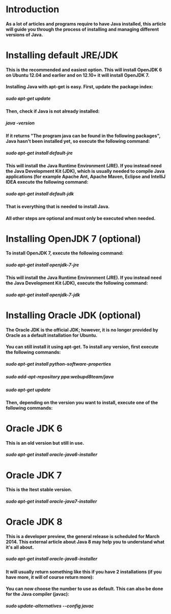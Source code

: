 # Introduction

#### As a lot of articles and programs require to have Java installed, this article will guide you through the process of installing and managing different versions of Java.
# Installing default JRE/JDK

#### This is the recommended and easiest option. This will install OpenJDK 6 on Ubuntu 12.04 and earlier and on 12.10+ it will install OpenJDK 7.

#### Installing Java with apt-get is easy. First, update the package index:

##### sudo apt-get update

#### Then, check if Java is not already installed:
##### java -version
#### If it returns "The program java can be found in the following packages", Java hasn't been installed yet, so execute the following command:
##### sudo apt-get install default-jre
#### This will install the Java Runtime Environment (JRE). If you instead need the Java Development Kit (JDK), which is usually needed to compile Java applications (for example Apache Ant, Apache Maven, Eclipse and IntelliJ IDEA execute the following command:
##### sudo apt-get install default-jdk
#### That is everything that is needed to install Java. 
#### All other steps are optional and must only be executed when needed.
# Installing OpenJDK 7 (optional)
#### To install OpenJDK 7, execute the following command:
##### sudo apt-get install openjdk-7-jre 
#### This will install the Java Runtime Environment (JRE). If you instead need the Java Development Kit (JDK), execute the following command:
##### sudo apt-get install openjdk-7-jdk
# Installing Oracle JDK (optional)
#### The Oracle JDK is the official JDK; however, it is no longer provided by Oracle as a default installation for Ubuntu. 
#### You can still install it using apt-get. To install any version, first execute the following commands:
##### sudo apt-get install python-software-properties
##### sudo add-apt-repository ppa:webupd8team/java
##### sudo apt-get update
#### Then, depending on the version you want to install, execute one of the following commands:
# Oracle JDK 6
#### This is an old version but still in use.
##### sudo apt-get install oracle-java6-installer
# Oracle JDK 7
#### This is the ltest stable version.
##### sudo apt-get install oracle-java7-installer
# Oracle JDK 8
#### This is a developer preview, the general release is scheduled for March 2014. This external article about Java 8 may help you to understand what it's all about.
##### sudo apt-get install oracle-java8-installer
#### It will usually return something like this if you have 2 installations (if you have more, it will of course return more):
#### You can now choose the number to use as default. This can also be done for the Java compiler (javac):
##### sudo update-alternatives --config javac


